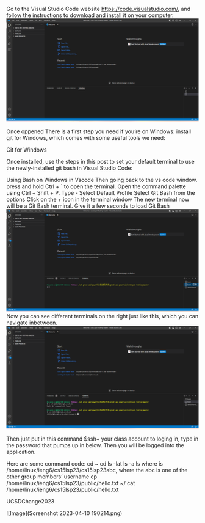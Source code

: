 Go to the Visual Studio Code website https://code.visualstudio.com/, and follow the instructions to download and install it on your computer. 
 ![Image](1.png)

Once oppened
There is a first step you need if you’re on Windows: install git for Windows, which comes with some useful tools we need:

Git for Windows

Once installed, use the steps in this post to set your default terminal to use the newly-installed git bash in Visual Studio Code:

Using Bash on Windows in Vscode
Then going back to the vs code window.
press and hold Ctrl + ` to open the terminal.
Open the command palette using Ctrl + Shift + P.
Type - Select Default Profile
Select Git Bash from the options
Click on the + icon in the terminal window
The new terminal now will be a Git Bash terminal. Give it a few seconds to load Git Bash
 ![Image](2.png)
Now you can see different terminals on the right just like this, which you can navigate inbetween.
 ![Image](3.png)
 
Then just put in this command $ssh+ your class account to loging in, type in the password that pumps up in below. Then you will be logged into the application.



Here are some command code:
cd ~
cd
ls -lat
ls -a
ls <directory> where <directory> is /home/linux/ieng6/cs15lsp23/cs15lsp23abc, where the abc is one of the other group members’ username
cp /home/linux/ieng6/cs15lsp23/public/hello.txt ~/
cat /home/linux/ieng6/cs15lsp23/public/hello.txt

UCSDChange2023

 ![Image](Screenshot 2023-04-10 190214.png)

